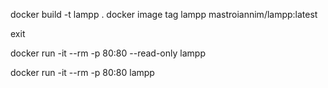 docker build -t lampp .
docker image tag lampp mastroiannim/lampp:latest

exit

docker run -it --rm -p 80:80 --read-only lampp

docker run -it --rm -p 80:80 lampp

